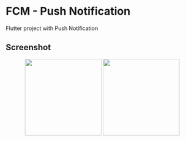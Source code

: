 # FCM - Push Notification

Flutter project with Push Notification

## Screenshot

<p align="center">
    <img src="https://static.coingecko.com/s/thumbnail-007177f3eca19695592f0b8b0eabbdae282b54154e1be912285c9034ea6cbaf2.png" height="200" />
    <img src="https://dart.dev/assets/shared/dart-logo-for-shares.png" height="200" />
</p>